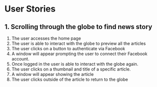 # User Stories

## 1. Scrolling through the globe to find news story
1. The user accesses the home page
2. The user is able to interact with the globe to preview all the articles
3. The user clicks on a button to authenticate via Facebook
4. A window will appear prompting the user to connect their Facebook account.
5. Once logged in the user is able to interact with the globe again. 
6. The user clicks on a thumbnail and title of a specific article.
7. A window will appear showing the article
8. The user clicks outside of the article to return to the globe

